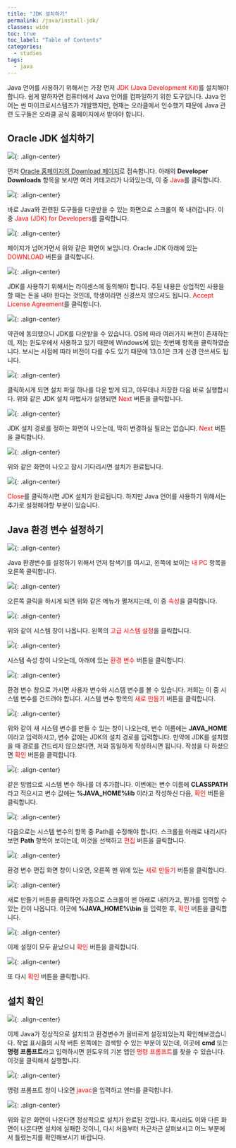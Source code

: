 ```yaml
---
title: "JDK 설치하기"
permalink: /java/install-jdk/
classes: wide
toc: true
toc_label: "Table of Contents"
categories:
  - studies
tags:
  - java
---
```


Java 언어를 사용하기 위해서는 가장 먼저 <span style="color:red">JDK (Java Development Kit)</span>를 설치해야 합니다. 쉽게 말하자면 컴퓨터에서 Java 언어를 컴파일하기 위한 도구입니다. Java 언어는 썬 마이크로시스템즈가 개발했지만, 현재는 오라클에서 인수했기 때문에 Java 관련 도구들은 오라클 공식 홈페이지에서 받아야 합니다.

## Oracle JDK 설치하기

![](/assets/images/Java/001/01.png){: .align-center}

먼저 [Oracle 홈페이지의 Download 페이지](https://www.oracle.com/downloads/)로 접속합니다. 아래의 **Developer Downloads** 항목을 보시면 여러 카테고리가 나와있는데, 이 중 <span style="color:red">Java</span>를 클릭합니다.

![](/assets/images/Java/001/02.png){: .align-center}

바로 Java와 관련된 도구들을 다운받을 수 있는 화면으로 스크롤이 쭉 내려갑니다. 이 중 <span style="color:red">Java (JDK) for Developers</span>를 클릭합니다.

![](/assets/images/Java/001/03.png){: .align-center}

페이지가 넘어가면서 위와 같은 화면이 보입니다. Oracle JDK 아래에 있는 <span style="color:red">DOWNLOAD</span> 버튼을 클릭합니다.

![](/assets/images/Java/001/04.png){: .align-center}

JDK를 사용하기 위해서는 라이센스에 동의해야 합니다. 주된 내용은 상업적인 사용을 할 때는 돈을 내야 한다는 것인데, 학생이라면 신경쓰지 않으셔도 됩니다. <span style="color:red">Accept License Agreement</span>를 클릭합니다.

![](/assets/images/Java/001/05.png){: .align-center}

약관에 동의했으니 JDK를 다운받을 수 있습니다. OS에 따라 여러가지 버전이 존재하는데, 저는 윈도우에서 사용하고 있기 때문에 Windows에 있는 첫번째 항목을 클릭하였습니다. 보시는 시점에 따라 버전이 다를 수도 있기 때문에 13.0.1은 크게 신경 안쓰셔도 됩니다.

![](/assets/images/Java/001/06.png){: .align-center}

클릭하시게 되면 설치 파일 하나를 다운 받게 되고, 아무데나 저장한 다음 바로 실행합시다. 위와 같은 JDK 설치 마법사가 실행되면 <span style="color:red">Next</span> 버튼을 클릭합니다.

![](/assets/images/Java/001/07.png){: .align-center}

JDK 설치 경로를 정하는 화면이 나오는데, 딱히 변경하실 필요는 없습니다. <span style="color:red">Next</span> 버튼을 클릭합니다.

![](/assets/images/Java/001/08.png){: .align-center}

위와 같은 화면이 나오고 잠시 기다리시면 설치가 완료됩니다.

![](/assets/images/Java/001/09.png){: .align-center}

<span style="color:red">Close</span>를 클릭하시면 JDK 설치가 완료됩니다. 하지만 Java 언어를 사용하기 위해서는 추가로 설정해야할 부분이 있습니다.

## Java 환경 변수 설정하기

![](/assets/images/Java/001/10.png){: .align-center}

Java 환경변수를 설정하기 위해서 먼저 탐색기를 여시고, 왼쪽에 보이는 <span style="color:red">내 PC</span> 항목을 오른쪽 클릭합니다.

![](/assets/images/Java/001/11.png){: .align-center}

오른쪽 클릭을 하시게 되면 위와 같은 메뉴가 펼쳐지는데, 이 중 <span style="color:red">속성</span>을 클릭합니다.

![](/assets/images/Java/001/12.png){: .align-center}

위와 같이 시스템 창이 나옵니다. 왼쪽의 <span style="color:red">고급 시스템 설정</span>을 클릭합니다.

![](/assets/images/Java/001/13.png){: .align-center}

시스템 속성 창이 나오는데, 아래에 있는 <span style="color:red">환경 변수</span> 버튼을 클릭합니다.

![](/assets/images/Java/001/14.png){: .align-center}

환경 변수 창으로 가시면 사용자 변수와 시스템 변수를 볼 수 있습니다. 저희는 이 중 시스템 변수를 건드려야 합니다. 시스템 변수 항목의 <span style="color:red">새로 만들기</span> 버튼을 클릭합니다.

![](/assets/images/Java/001/15.png){: .align-center}

위와 같이 새 시스템 변수를 만들 수 있는 창이 나오는데, 변수 이름에는 **JAVA_HOME** 이라고 입력하시고, 변수 값에는 JDK의 설치 경로를 입력합니다. 만약에 JDK를 설치했을 때 경로를 건드리지 않으셨다면, 저와 동일하게 작성하시면 됩니다. 작성을 다 하셨으면 <span style="color:red">확인</span> 버튼을 클릭합니다.

![](/assets/images/Java/001/16.png){: .align-center}

같은 방법으로 시스템 변수 하나를 더 추가합니다. 이번에는 변수 이름에 **CLASSPATH** 라고 적으시고 변수 값에는 **%JAVA_HOME%lib** 이라고 작성하신 다음, <span style="color:red">확인</span> 버튼을 클릭합니다.

![](/assets/images/Java/001/17.png){: .align-center}

다음으로는 시스템 변수의 항목 중 Path를 수정해야 합니다. 스크롤을 아래로 내리시다 보면 **Path** 항목이 보이는데, 이것을 선택하고 <span style="color:red">편집</span> 버튼을 클릭합니다.

![](/assets/images/Java/001/18.png){: .align-center}

환경 변수 편집 화면 창이 나오면, 오른쪽 맨 위에 있는 <span style="color:red">새로 만들기</span> 버튼을 클릭합니다.

![](/assets/images/Java/001/19.png){: .align-center}

새로 만들기 버튼을 클릭하면 자동으로 스크롤이 맨 아래로 내려가고, 뭔가를 입력할 수 있는 칸이 나옵니다. 이곳에 **%JAVA_HOME%\bin** 을 입력한 후, <span style="color:red">확인</span> 버튼을 클릭합니다.

![](/assets/images/Java/001/20.png){: .align-center}

이제 설정이 모두 끝났으니 <span style="color:red">확인</span> 버튼을 클릭합니다.

![](/assets/images/Java/001/21.png){: .align-center}

또 다시 <span style="color:red">확인</span> 버튼을 클릭합니다.

## 설치 확인

![](/assets/images/Java/001/22.png){: .align-center}

이제 Java가 정상적으로 설치되고 환경변수가 올바르게 설정되었는지 확인해보겠습니다. 작업 표시줄의 시작 버튼 왼쪽에는 검색할 수 있는 부분이 있는데, 이곳에 **cmd** 또는 **명령 프롬프트**라고 입력하시면 윈도우의 기본 앱인 <span style="color:red">명령 프롬프트</span>를 찾을 수 있습니다. 이것을 클릭해서 실행합니다.

![](/assets/images/Java/001/23.png){: .align-center}

명령 프롬프트 창이 나오면 <span style="color:red">javac</span>을 입력하고 엔터를 클릭합니다.

![](/assets/images/Java/001/24.png){: .align-center}

위와 같은 화면이 나온다면 정상적으로 설치가 완료된 것입니다. 혹시라도 이와 다른 화면이 나온다면 설치에 실패한 것이니, 다시 처음부터 차근차근 살펴보시고 어느 부분에서 틀렸는지를 확인해보시기 바랍니다.
